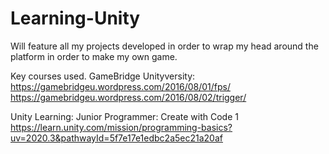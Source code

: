 # Learning-Unity

Will feature all my projects developed in order to wrap my head around the platform in order to make my own game.

Key courses used.
GameBridge Unityversity:
https://gamebridgeu.wordpress.com/2016/08/01/fps/
https://gamebridgeu.wordpress.com/2016/08/02/trigger/

Unity Learning:
  Junior Programmer: Create with Code 1
  https://learn.unity.com/mission/programming-basics?uv=2020.3&pathwayId=5f7e17e1edbc2a5ec21a20af
  
